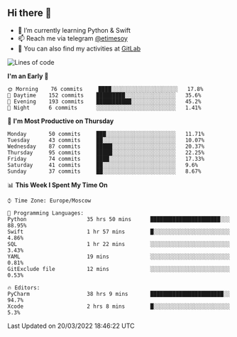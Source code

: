 ## Hi there 👋
- 🌱 I’m currently learning Python & Swift
- 📫 Reach me via telegram [@etimesoy](https://t.me/etimesoy/)
- 🦊 You can also find my activities at [GitLab](https://gitlab.com/etimesoy)

<!--START_SECTION:waka-->
![Lines of code](https://img.shields.io/badge/From%20Hello%20World%20I%27ve%20Written-184%20Thousand%20lines%20of%20code-blue)

**I'm an Early 🐤** 

```text
🌞 Morning    76 commits     ████░░░░░░░░░░░░░░░░░░░░░   17.8% 
🌆 Daytime    152 commits    █████████░░░░░░░░░░░░░░░░   35.6% 
🌃 Evening    193 commits    ███████████░░░░░░░░░░░░░░   45.2% 
🌙 Night      6 commits      ░░░░░░░░░░░░░░░░░░░░░░░░░   1.41%

```
📅 **I'm Most Productive on Thursday** 

```text
Monday       50 commits     ███░░░░░░░░░░░░░░░░░░░░░░   11.71% 
Tuesday      43 commits     ██░░░░░░░░░░░░░░░░░░░░░░░   10.07% 
Wednesday    87 commits     █████░░░░░░░░░░░░░░░░░░░░   20.37% 
Thursday     95 commits     █████░░░░░░░░░░░░░░░░░░░░   22.25% 
Friday       74 commits     ████░░░░░░░░░░░░░░░░░░░░░   17.33% 
Saturday     41 commits     ██░░░░░░░░░░░░░░░░░░░░░░░   9.6% 
Sunday       37 commits     ██░░░░░░░░░░░░░░░░░░░░░░░   8.67%

```


📊 **This Week I Spent My Time On** 

```text
⌚︎ Time Zone: Europe/Moscow

💬 Programming Languages: 
Python                   35 hrs 50 mins      ██████████████████████░░░   88.95% 
Swift                    1 hr 57 mins        █░░░░░░░░░░░░░░░░░░░░░░░░   4.86% 
SQL                      1 hr 22 mins        ░░░░░░░░░░░░░░░░░░░░░░░░░   3.43% 
YAML                     19 mins             ░░░░░░░░░░░░░░░░░░░░░░░░░   0.81% 
GitExclude file          12 mins             ░░░░░░░░░░░░░░░░░░░░░░░░░   0.53%

🔥 Editors: 
PyCharm                  38 hrs 9 mins       ███████████████████████░░   94.7% 
Xcode                    2 hrs 8 mins        █░░░░░░░░░░░░░░░░░░░░░░░░   5.3%

```


 Last Updated on 20/03/2022 18:46:22 UTC
<!--END_SECTION:waka-->
